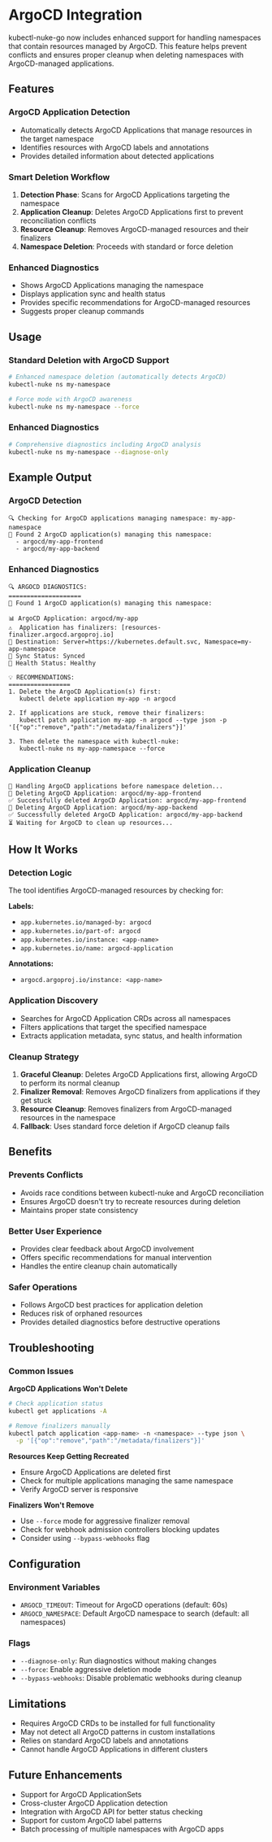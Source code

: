 # ArgoCD Integration

kubectl-nuke-go now includes enhanced support for handling namespaces that contain resources managed by ArgoCD. This feature helps prevent conflicts and ensures proper cleanup when deleting namespaces with ArgoCD-managed applications.

## Features

### ArgoCD Application Detection
- Automatically detects ArgoCD Applications that manage resources in the target namespace
- Identifies resources with ArgoCD labels and annotations
- Provides detailed information about detected applications

### Smart Deletion Workflow
1. **Detection Phase**: Scans for ArgoCD Applications targeting the namespace
2. **Application Cleanup**: Deletes ArgoCD Applications first to prevent reconciliation conflicts
3. **Resource Cleanup**: Removes ArgoCD-managed resources and their finalizers
4. **Namespace Deletion**: Proceeds with standard or force deletion

### Enhanced Diagnostics
- Shows ArgoCD Applications managing the namespace
- Displays application sync and health status
- Provides specific recommendations for ArgoCD-managed resources
- Suggests proper cleanup commands

## Usage

### Standard Deletion with ArgoCD Support
```bash
# Enhanced namespace deletion (automatically detects ArgoCD)
kubectl-nuke ns my-namespace

# Force mode with ArgoCD awareness
kubectl-nuke ns my-namespace --force
```

### Enhanced Diagnostics
```bash
# Comprehensive diagnostics including ArgoCD analysis
kubectl-nuke ns my-namespace --diagnose-only
```

## Example Output

### ArgoCD Detection
```
🔍 Checking for ArgoCD applications managing namespace: my-app-namespace
🎯 Found 2 ArgoCD application(s) managing this namespace:
  - argocd/my-app-frontend
  - argocd/my-app-backend
```

### Enhanced Diagnostics
```
🔍 ARGOCD DIAGNOSTICS:
====================
🎯 Found 1 ArgoCD application(s) managing this namespace:

📊 ArgoCD Application: argocd/my-app
⚠️  Application has finalizers: [resources-finalizer.argocd.argoproj.io]
🔗 Destination: Server=https://kubernetes.default.svc, Namespace=my-app-namespace
🔄 Sync Status: Synced
💓 Health Status: Healthy

💡 RECOMMENDATIONS:
=================
1. Delete the ArgoCD Application(s) first:
   kubectl delete application my-app -n argocd

2. If applications are stuck, remove their finalizers:
   kubectl patch application my-app -n argocd --type json -p '[{"op":"remove","path":"/metadata/finalizers"}]'

3. Then delete the namespace with kubectl-nuke:
   kubectl-nuke ns my-app-namespace --force
```

### Application Cleanup
```
🔄 Handling ArgoCD applications before namespace deletion...
🔄 Deleting ArgoCD Application: argocd/my-app-frontend
✅ Successfully deleted ArgoCD Application: argocd/my-app-frontend
🔄 Deleting ArgoCD Application: argocd/my-app-backend
✅ Successfully deleted ArgoCD Application: argocd/my-app-backend
⏳ Waiting for ArgoCD to clean up resources...
```

## How It Works

### Detection Logic
The tool identifies ArgoCD-managed resources by checking for:

**Labels:**
- `app.kubernetes.io/managed-by: argocd`
- `app.kubernetes.io/part-of: argocd`
- `app.kubernetes.io/instance: <app-name>`
- `app.kubernetes.io/name: argocd-application`

**Annotations:**
- `argocd.argoproj.io/instance: <app-name>`

### Application Discovery
- Searches for ArgoCD Application CRDs across all namespaces
- Filters applications that target the specified namespace
- Extracts application metadata, sync status, and health information

### Cleanup Strategy
1. **Graceful Cleanup**: Deletes ArgoCD Applications first, allowing ArgoCD to perform its normal cleanup
2. **Finalizer Removal**: Removes ArgoCD finalizers from applications if they get stuck
3. **Resource Cleanup**: Removes finalizers from ArgoCD-managed resources in the namespace
4. **Fallback**: Uses standard force deletion if ArgoCD cleanup fails

## Benefits

### Prevents Conflicts
- Avoids race conditions between kubectl-nuke and ArgoCD reconciliation
- Ensures ArgoCD doesn't try to recreate resources during deletion
- Maintains proper state consistency

### Better User Experience
- Provides clear feedback about ArgoCD involvement
- Offers specific recommendations for manual intervention
- Handles the entire cleanup chain automatically

### Safer Operations
- Follows ArgoCD best practices for application deletion
- Reduces risk of orphaned resources
- Provides detailed diagnostics before destructive operations

## Troubleshooting

### Common Issues

**ArgoCD Applications Won't Delete**
```bash
# Check application status
kubectl get applications -A

# Remove finalizers manually
kubectl patch application <app-name> -n <namespace> --type json \
  -p '[{"op":"remove","path":"/metadata/finalizers"}]'
```

**Resources Keep Getting Recreated**
- Ensure ArgoCD Applications are deleted first
- Check for multiple applications managing the same namespace
- Verify ArgoCD server is responsive

**Finalizers Won't Remove**
- Use `--force` mode for aggressive finalizer removal
- Check for webhook admission controllers blocking updates
- Consider using `--bypass-webhooks` flag

## Configuration

### Environment Variables
- `ARGOCD_TIMEOUT`: Timeout for ArgoCD operations (default: 60s)
- `ARGOCD_NAMESPACE`: Default ArgoCD namespace to search (default: all namespaces)

### Flags
- `--diagnose-only`: Run diagnostics without making changes
- `--force`: Enable aggressive deletion mode
- `--bypass-webhooks`: Disable problematic webhooks during cleanup

## Limitations

- Requires ArgoCD CRDs to be installed for full functionality
- May not detect all ArgoCD patterns in custom installations
- Relies on standard ArgoCD labels and annotations
- Cannot handle ArgoCD Applications in different clusters

## Future Enhancements

- Support for ArgoCD ApplicationSets
- Cross-cluster ArgoCD Application detection
- Integration with ArgoCD API for better status checking
- Support for custom ArgoCD label patterns
- Batch processing of multiple namespaces with ArgoCD apps
